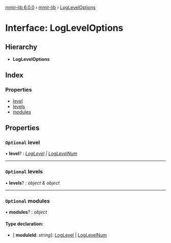 [mmir-lib 6.0.0](../README.md) › [mmir-lib](../modules/mmir_lib.md) › [LogLevelOptions](mmir_lib.logleveloptions.md)

# Interface: LogLevelOptions

## Hierarchy

* **LogLevelOptions**

## Index

### Properties

* [level](mmir_lib.logleveloptions.md#optional-level)
* [levels](mmir_lib.logleveloptions.md#optional-levels)
* [modules](mmir_lib.logleveloptions.md#optional-modules)

## Properties

### `Optional` level

• **level**? : *[LogLevel](../modules/mmir_lib.md#loglevel) | [LogLevelNum](../modules/mmir_lib.md#loglevelnum)*

___

### `Optional` levels

• **levels**? : *object & object*

___

### `Optional` modules

• **modules**? : *object*

#### Type declaration:

* \[ **moduleId**: *string*\]: [LogLevel](../modules/mmir_lib.md#loglevel) | [LogLevelNum](../modules/mmir_lib.md#loglevelnum)
